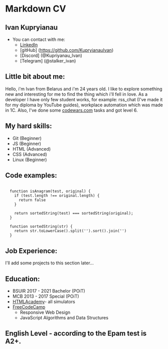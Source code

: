 # Markdown CV

## Ivan Kupryianau
* You can contact with me:
   -  [LinkedIn](https://www.linkedin.com/in/ivan-kupryianau-206286223/)
   -  [gitHub] (https://github.com/KupryianauIvan)
   -  [Discord] (@Kupriyanau_Ivan)
   -  [Telegram] (@stalker_ivan)
## Little bit about me:
Hello, i'm Ivan from Belarus and i'm 24 years old. I like to explore something new and interesting for me to find the thing which i'll fell in love. As a developer I have only few student works, for example: rss_chat (I've made it for my diploma by YouTube guides), workplace automation which was made in 1C. Also, I've done some [codewars.com](https://www.codewars.com/users/Ivan_Kuper) tasks and got level 6.
## My hard skills:
  -  Git (Beginner)
  -  JS (Beginner)
  -  HTML (Advanced)
  -  CSS (Advanced)
  -  Linux (Beginner)
## Code examples: 
```

  function isAnagram(test, original) {
    if (test.length !== original.length) {
      return false
    }
    
    return sortedString(test) === sortedString(original);
  }

  function sortedString(str) {
    return str.toLowerCase().split('').sort().join('')
  }
```
## Job Experience:
I'll add some projects to this section later...
## Education:
  - BSUIR 2017 - 2021 Bachelor (POiT)
  - MCB 2013 - 2017 Special (POiT)
  - [HTMLAcademy](https://htmlacademy.ru/study)- all simulators
  - [FreeCodeCamp](https://www.freecodecamp.org/) 
    - Responsive Web Design
    - JavaScript Algorithms and Data Structures
## English Level - according to the Epam test is A2+.